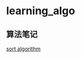 # learning_algo
## 算法笔记
[sort algorithm](https://github.com/zllrunning/learning_algo/blob/master/sort.py)
